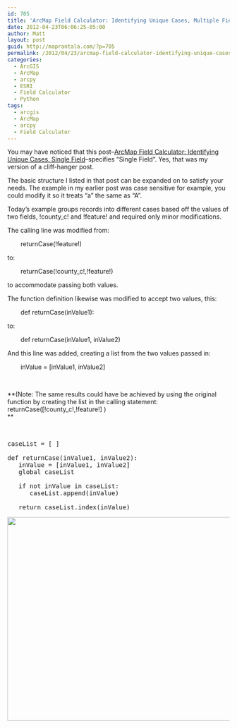 ```yaml
---
id: 705
title: 'ArcMap Field Calculator: Identifying Unique Cases, Multiple Fields'
date: 2012-04-23T06:06:25-05:00
author: Matt
layout: post
guid: http://maprantala.com/?p=705
permalink: /2012/04/23/arcmap-field-calculator-identifying-unique-cases-multiple-fields/
categories:
  - ArcGIS
  - ArcMap
  - arcpy
  - ESRI
  - Field Calculator
  - Python
tags:
  - arcgis
  - ArcMap
  - arcpy
  - Field Calculator
---
```

You may have noticed that this post&#8211;[ArcMap Field Calculator: Identifying Unique Cases, Single Field](http://wp.me/pVrsJ-bf)&#8211;specifies &#8220;Single Field&#8221;. Yes, that was my version of a cliff-hanger post.

The basic structure I listed in that post can be expanded on to satisfy your needs. The example in my earlier post was case sensitive for example, you could modify it so it treats &#8220;a&#8221; the same as &#8220;A&#8221;.

Today&#8217;s example groups records into different cases based off the values of two fields, !county_c! and !feature! and required only minor modifications.

The calling line was modified from:

<p style="padding-left:30px;">
  returnCase(!feature!)
</p>

to:

<p style="padding-left:30px;">
  returnCase(!county_c!,!feature!)
</p>

to accommodate passing both values.

The function definition likewise was modified to accept two values, this:

<p style="padding-left:30px;">
  def returnCase(inValue1):
</p>

to:

<p style="padding-left:30px;">
  def returnCase(inValue1, inValue2)
</p>

And this line was added, creating a list from the two values passed in:

<p style="padding-left:30px;">
  inValue = [inValue1, inValue2]
</p>

&nbsp;

**(Note: The same results could have be achieved by using the original function by creating the list in the calling statement:  returnCase([!county_c!,!feature!] )  
** 

&nbsp;

<pre>caseList = [ ]

def returnCase(inValue1, inValue2):
   inValue = [inValue1, inValue2]
   global caseList

   if not inValue in caseList:
      caseList.append(inValue)

   return caseList.index(inValue)</pre>

[<img class="aligncenter size-full wp-image-707" title="Case_Multiple" src="https://i2.wp.com/maprantala.com/wp-content/uploads/2012/04/case_multiple.png?resize=614%2C462" alt="" width="614" height="462" data-recalc-dims="1" />](https://i2.wp.com/maprantala.com/wp-content/uploads/2012/04/case_multiple.png)